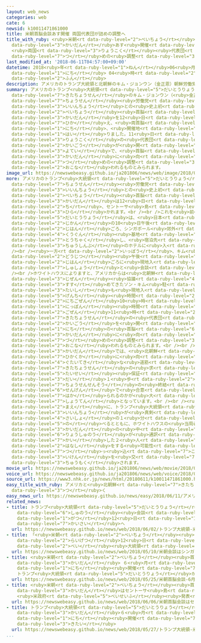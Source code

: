```yaml
---
layout: web_news
categories: web
cate: 6
newsid: k10011471861000
title: 米朝首脳会談あす開催 両国代表団が詰めの調整へ
title_with_ruby: <ruby>米朝<rt data-ruby-level="2">べいちょう</rt></ruby><ruby>首脳<rt data-ruby-level="6">しゅのう</rt></ruby><ruby>会談<rt
  data-ruby-level="3">かいだん</rt></ruby>あす<ruby>開催<rt data-ruby-level="7">かいさい</rt></ruby>
  <ruby>両国<rt data-ruby-level="3">りょうこく</rt></ruby><ruby>代表団<rt data-ruby-level="5">だいひょうだん</rt></ruby>が<ruby>詰<rt
  data-ruby-level="7">つ</rt></ruby>めの<ruby>調整<rt data-ruby-level="3">ちょうせい</rt></ruby>へ
last_modified_at: '2018-06-11T04:57:00+09:00'
datetime: 2018<ruby>年<rt data-ruby-level="1">ねん</rt></ruby>06<ruby>月<rt data-ruby-level="1">がつ</rt></ruby>11<ruby>日<rt
  data-ruby-level="1">にち</rt></ruby> 04<ruby>時<rt data-ruby-level="2">じ</rt></ruby>57<ruby>分<rt
  data-ruby-level="2">ふん</rt></ruby>
description: アメリカのトランプ大統領と北朝鮮のキム・ジョンウン（金正恩）朝鮮労働党委員長との史上初の米朝首脳会談を12日に控え、両首脳はともに10日、開催地のシンガポールに入りました。11日は両国の代表団による会合が開かれる予定で、首脳会談に向けた詰めの調整が行われるものとみられます。
summary: アメリカのトランプ<ruby>大統領<rt data-ruby-level="5">だいとうりょう</rt></ruby>と<ruby>北朝鮮<rt
  data-ruby-level="7">きたちょうせん</rt></ruby>のキム・ジョンウン（<ruby>金正恩<rt data-ruby-level="8">きむじょんうん</rt></ruby>）<ruby>朝鮮<rt
  data-ruby-level="7">ちょうせん</rt></ruby><ruby>労働党<rt data-ruby-level="6">ろうどうとう</rt></ruby><ruby>委員長<rt
  data-ruby-level="3">いいんちょう</rt></ruby>との<ruby>史上初<rt data-ruby-level="4">しじょうはつ</rt></ruby>の<ruby>米朝<rt
  data-ruby-level="2">べいちょう</rt></ruby><ruby>首脳<rt data-ruby-level="6">しゅのう</rt></ruby><ruby>会談<rt
  data-ruby-level="3">かいだん</rt></ruby>を12<ruby>日<rt data-ruby-level="1">にち</rt></ruby>に<ruby>控<rt
  data-ruby-level="7">ひか</rt></ruby>え、<ruby>両首脳<rt data-ruby-level="6">りょうしゅのう</rt></ruby>はともに10<ruby>日<rt
  data-ruby-level="1">にち</rt></ruby>、<ruby>開催地<rt data-ruby-level="7">かいさいち</rt></ruby>のシンガポールに<ruby>入<rt
  data-ruby-level="1">はい</rt></ruby>りました。11<ruby>日<rt data-ruby-level="1">にち</rt></ruby>は<ruby>両国<rt
  data-ruby-level="3">りょうこく</rt></ruby>の<ruby>代表団<rt data-ruby-level="5">だいひょうだん</rt></ruby>による<ruby>会合<rt
  data-ruby-level="2">かいごう</rt></ruby>が<ruby>開<rt data-ruby-level="3">ひら</rt></ruby>かれる<ruby>予定<rt
  data-ruby-level="3">よてい</rt></ruby>で、<ruby>首脳<rt data-ruby-level="6">しゅのう</rt></ruby><ruby>会談<rt
  data-ruby-level="3">かいだん</rt></ruby>に<ruby>向<rt data-ruby-level="3">む</rt></ruby>けた<ruby>詰<rt
  data-ruby-level="7">つ</rt></ruby>めの<ruby>調整<rt data-ruby-level="3">ちょうせい</rt></ruby>が<ruby>行<rt
  data-ruby-level="2">おこな</rt></ruby>われるものとみられます。
image_url: https://newswebeasy.github.io/ja201806/news/web/image/2018/06/11/K10011471861_1806110510_1806110515_01_03.jpg
more: アメリカのトランプ<ruby>大統領<rt data-ruby-level="5">だいとうりょう</rt></ruby>と<ruby>北朝鮮<rt data-ruby-level="7">きたちょうせん</rt></ruby>のキム・ジョンウン<ruby>朝鮮<rt
  data-ruby-level="7">ちょうせん</rt></ruby><ruby>労働党<rt data-ruby-level="6">ろうどうとう</rt></ruby><ruby>委員長<rt
  data-ruby-level="3">いいんちょう</rt></ruby>との<ruby>史上初<rt data-ruby-level="4">しじょうはつ</rt></ruby>の<ruby>米朝<rt
  data-ruby-level="2">べいちょう</rt></ruby><ruby>首脳<rt data-ruby-level="6">しゅのう</rt></ruby><ruby>会談<rt
  data-ruby-level="3">かいだん</rt></ruby>は12<ruby>日<rt data-ruby-level="1">にち</rt></ruby>、シンガポールのリゾート<ruby>地<rt
  data-ruby-level="2">ち</rt></ruby>、セントーサ<ruby>島<rt data-ruby-level="3">とう</rt></ruby>で<ruby>開<rt
  data-ruby-level="3">ひら</rt></ruby>かれます。<br /><br />これを<ruby>前<rt data-ruby-level="2">まえ</rt></ruby>に、トランプ<ruby>大統領<rt
  data-ruby-level="5">だいとうりょう</rt></ruby>は、<ruby>日本<rt data-ruby-level="1">にっぽん</rt></ruby><ruby>時間<rt
  data-ruby-level="2">じかん</rt></ruby>の10<ruby>日午後<rt data-ruby-level="2">にちごご</rt></ruby>９<ruby>時半<rt
  data-ruby-level="2">じはん</rt></ruby>ごろ、シンガポール<ruby>郊外<rt data-ruby-level="7">こうがい</rt></ruby>の<ruby>空軍<rt
  data-ruby-level="4">くうぐん</rt></ruby><ruby>基地<rt data-ruby-level="5">きち</rt></ruby>に<ruby>到着<rt
  data-ruby-level="7">とうちゃく</rt></ruby>し、<ruby>宿泊先<rt data-ruby-level="7">しゅくはくさき</rt></ruby>となる<ruby>中心部<rt
  data-ruby-level="3">ちゅうしんぶ</rt></ruby>のホテルに<ruby>入<rt data-ruby-level="1">はい</rt></ruby>りました。<br
  /><br /><ruby>一方<rt data-ruby-level="2">いっぽう</rt></ruby>、キム<ruby>委員長<rt data-ruby-level="3">いいんちょう</rt></ruby>も<ruby>同日<rt
  data-ruby-level="2">どうじつ</rt></ruby><ruby>午後<rt data-ruby-level="2">ごご</rt></ruby>３<ruby>時半<rt
  data-ruby-level="2">じはん</rt></ruby>ごろに<ruby>現地入<rt data-ruby-level="5">げんちい</rt></ruby>りし、シンガポールのリー・シェンロン<ruby>首相<rt
  data-ruby-level="7">しゅしょう</rt></ruby>と<ruby>会談<rt data-ruby-level="3">かいだん</rt></ruby>しました。<br
  /><br />ホワイトハウスによりますと、アメリカからは<ruby>北朝鮮<rt data-ruby-level="7">きたちょうせん</rt></ruby>との<ruby>事前<rt
  data-ruby-level="3">じぜん</rt></ruby><ruby>協議<rt data-ruby-level="4">きょうぎ</rt></ruby>を<ruby>進<rt
  data-ruby-level="3">すす</rt></ruby>めてきたソン・キム<ruby>駐<rt data-ruby-level="7">ちゅう</rt></ruby>フィリピン<ruby>大使<rt
  data-ruby-level="3">たいし</rt></ruby>も<ruby>現地入<rt data-ruby-level="5">げんちい</rt></ruby>りしていて、<ruby>現地<rt
  data-ruby-level="5">げんち</rt></ruby><ruby>時間<rt data-ruby-level="2">じかん</rt></ruby>の11<ruby>日午前<rt
  data-ruby-level="2">にちごぜん</rt></ruby>10<ruby>時<rt data-ruby-level="2">じ</rt></ruby>（<ruby>日本<rt
  data-ruby-level="1">にっぽん</rt></ruby><ruby>時間<rt data-ruby-level="2">じかん</rt></ruby><ruby>午前<rt
  data-ruby-level="2">ごぜん</rt></ruby>11<ruby>時<rt data-ruby-level="2">じ</rt></ruby>）から<ruby>北朝鮮<rt
  data-ruby-level="7">きたちょうせん</rt></ruby>の<ruby>代表団<rt data-ruby-level="5">だいひょうだん</rt></ruby>と<ruby>会合<rt
  data-ruby-level="2">かいごう</rt></ruby>を<ruby>開<rt data-ruby-level="3">ひら</rt></ruby>くということで、12<ruby>日<rt
  data-ruby-level="1">にち</rt></ruby>の<ruby>首脳<rt data-ruby-level="6">しゅのう</rt></ruby><ruby>会談<rt
  data-ruby-level="3">かいだん</rt></ruby>に<ruby>向<rt data-ruby-level="3">む</rt></ruby>け<ruby>詰<rt
  data-ruby-level="7">づ</rt></ruby>めの<ruby>調整<rt data-ruby-level="3">ちょうせい</rt></ruby>が<ruby>行<rt
  data-ruby-level="2">おこな</rt></ruby>われるものとみられます。<br /><br /><ruby>首脳<rt data-ruby-level="6">しゅのう</rt></ruby><ruby>会談<rt
  data-ruby-level="3">かいだん</rt></ruby>では、<ruby>北朝鮮<rt data-ruby-level="7">きたちょうせん</rt></ruby>の<ruby>非核化<rt
  data-ruby-level="7">ひかくか</rt></ruby>に<ruby>向<rt data-ruby-level="3">む</rt></ruby>けどこまで<ruby>具体的<rt
  data-ruby-level="4">ぐたいてき</rt></ruby>な<ruby>道筋<rt data-ruby-level="6">みちすじ</rt></ruby>をつけられるかや、<ruby>北朝鮮<rt
  data-ruby-level="7">きたちょうせん</rt></ruby>の<ruby>求<rt data-ruby-level="4">もと</rt></ruby>める<ruby>体制<rt
  data-ruby-level="5">たいせい</rt></ruby><ruby>保証<rt data-ruby-level="5">ほしょう</rt></ruby>の<ruby>第<rt
  data-ruby-level="3">だい</rt></ruby>１<ruby>歩<rt data-ruby-level="2">ほ</rt></ruby>となる<ruby>朝鮮戦争<rt
  data-ruby-level="7">ちょうせんせんそう</rt></ruby>の<ruby>終結<rt data-ruby-level="4">しゅうけつ</rt></ruby><ruby>宣言<rt
  data-ruby-level="6">せんげん</rt></ruby>で<ruby>合意<rt data-ruby-level="3">ごうい</rt></ruby>が<ruby>図<rt
  data-ruby-level="7">はか</rt></ruby>られるのかが<ruby>大<rt data-ruby-level="1">おお</rt></ruby>きな<ruby>焦点<rt
  data-ruby-level="7">しょうてん</rt></ruby>となっています。<br /><br /><ruby>会談<rt data-ruby-level="3">かいだん</rt></ruby>を<ruby>前<rt
  data-ruby-level="2">まえ</rt></ruby>に、トランプ<ruby>大統領<rt data-ruby-level="5">だいとうりょう</rt></ruby>は「キム<ruby>委員長<rt
  data-ruby-level="3">いいんちょう</rt></ruby>が<ruby>真剣<rt data-ruby-level="7">しんけん</rt></ruby>かどうかは<ruby>最初<rt
  data-ruby-level="4">さいしょ</rt></ruby>の１<ruby>分<rt data-ruby-level="2">ふん</rt></ruby>でわかる」と<ruby>述<rt
  data-ruby-level="5">の</rt></ruby>べるとともに、ホワイトハウスの<ruby>当局者<rt data-ruby-level="3">とうきょくしゃ</rt></ruby>は、<ruby>会談<rt
  data-ruby-level="3">かいだん</rt></ruby>の<ruby>中<rt data-ruby-level="1">なか</rt></ruby>で<ruby>両首脳<rt
  data-ruby-level="6">りょうしゅのう</rt></ruby>が<ruby>通訳<rt data-ruby-level="6">つうやく</rt></ruby>のみを<ruby>介<rt
  data-ruby-level="7">かい</rt></ruby>した２<ruby>人<rt data-ruby-level="1">にん</rt></ruby>だけで<ruby>話<rt
  data-ruby-level="2">はなし</rt></ruby>をする<ruby>可能性<rt data-ruby-level="5">かのうせい</rt></ruby>もあるとしていて、どこまで<ruby>突<rt
  data-ruby-level="7">つ</rt></ruby>っ<ruby>込<rt data-ruby-level="7">こ</rt></ruby>んだ<ruby>意見<rt
  data-ruby-level="3">いけん</rt></ruby>を<ruby>交<rt data-ruby-level="7">か</rt></ruby>わすのかが<ruby>注目<rt
  data-ruby-level="3">ちゅうもく</rt></ruby>されます。
movie_url: https://newswebeasy.github.io/ja201806/news/web/movie/2018/06/11/k10011471861_201806110510_201806110514.mp4
voice_url: https://newswebeasy.github.io/ja201806/news/web/voice/2018/06/11/k10011471861_201806110510_201806110514.mp3
source_url: https://www3.nhk.or.jp/news/html/20180611/k10011471861000.html
easy_title_with_ruby: アメリカと<ruby>北朝鮮<rt data-ruby-level="7">きたちょうせん</rt></ruby>のトップがシンガポールに<ruby>着<rt
  data-ruby-level="3">つ</rt></ruby>く
easy_news_url: https://newswebeasy.github.io/news/easy/2018/06/11/アメリカと北朝鮮のトップがシンガポールに着く
related_news:
- title: トランプ<ruby>大統領<rt data-ruby-level="5">だいとうりょう</rt></ruby> <ruby>米朝<rt data-ruby-level="2">べいちょう</rt></ruby><ruby>首脳<rt
    data-ruby-level="6">しゅのう</rt></ruby><ruby>会談<rt data-ruby-level="3">かいだん</rt></ruby>６<ruby>月<rt
    data-ruby-level="1">がつ</rt></ruby>12<ruby>日<rt data-ruby-level="1">にち</rt></ruby>シンガポールで<ruby>開催<rt
    data-ruby-level="7">かいさい</rt></ruby>へ
  url: https://newswebeasy.github.io/news/web/2018/06/02/トランプ大統領-米朝首脳会談6月12日シンガポールで開催へ
- title: 「<ruby>米朝<rt data-ruby-level="2">べいちょう</rt></ruby><ruby>会談<rt data-ruby-level="3">かいだん</rt></ruby>はシンガポールで<ruby>来月<rt
    data-ruby-level="2">らいげつ</rt></ruby>12<ruby>日<rt data-ruby-level="1">にち</rt></ruby>に」<ruby>米<rt
    data-ruby-level="2">べい</rt></ruby><ruby>大統領<rt data-ruby-level="5">だいとうりょう</rt></ruby>ツイッター
  url: https://newswebeasy.github.io/news/web/2018/05/10/米朝会談はシンガポールで来月12日に米大統領ツイッター
- title: <ruby>米朝<rt data-ruby-level="2">べいちょう</rt></ruby><ruby>首脳<rt data-ruby-level="6">しゅのう</rt></ruby><ruby>会談<rt
    data-ruby-level="3">かいだん</rt></ruby> ６<ruby>月<rt data-ruby-level="1">がつ</rt></ruby>12<ruby>日<rt
    data-ruby-level="1">にち</rt></ruby><ruby>開催<rt data-ruby-level="7">かいさい</rt></ruby>せず
    トランプ<ruby>大統領<rt data-ruby-level="5">だいとうりょう</rt></ruby>が<ruby>書簡<rt data-ruby-level="6">しょかん</rt></ruby>
  url: https://newswebeasy.github.io/news/web/2018/05/25/米朝首脳会談-6月12日開催せず-トランプ大統領が書簡
- title: <ruby>米朝<rt data-ruby-level="2">べいちょう</rt></ruby><ruby>首脳<rt data-ruby-level="6">しゅのう</rt></ruby><ruby>会談<rt
    data-ruby-level="3">かいだん</rt></ruby>はセントーサ<ruby>島<rt data-ruby-level="3">とう</rt></ruby>のカペラホテルで
    <ruby>米政府<rt data-ruby-level="5">べいせいふ</rt></ruby><ruby>発表<rt data-ruby-level="3">はっぴょう</rt></ruby>
  url: https://newswebeasy.github.io/news/web/2018/06/06/米朝首脳会談はセントーサ島のカペラホテルで-米政府発表
- title: トランプ<ruby>大統領<rt data-ruby-level="5">だいとうりょう</rt></ruby> <ruby>米朝<rt data-ruby-level="2">べいちょう</rt></ruby><ruby>会談<rt
    data-ruby-level="3">かいだん</rt></ruby>６<ruby>月<rt data-ruby-level="1">がつ</rt></ruby>12<ruby>日<rt
    data-ruby-level="1">にち</rt></ruby><ruby>開催<rt data-ruby-level="7">かいさい</rt></ruby>に<ruby>期待<rt
    data-ruby-level="3">きたい</rt></ruby>
  url: https://newswebeasy.github.io/news/web/2018/05/27/トランプ大統領-米朝会談6月12日開催に期待
...
```

